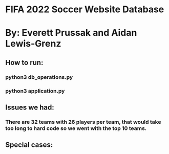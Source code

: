 # FIFA 2022 Soccer Website Database

# By: Everett Prussak and Aidan Lewis-Grenz

## How to run:

### python3 db_operations.py

### python3 application.py

###

## Issues we had:

### There are 32 teams with 26 players per team, that would take too long to hard code so we went with the top 10 teams.

## Special cases:

###
